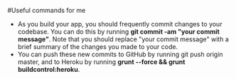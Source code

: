 #Useful commands for me
- As you build your app, you should frequently commit changes to your codebase. You can do this by running **git commit -am "your commit message"**. Note that you should replace "your commit message" with a brief summary of the changes you made to your code.
- You can push these new commits to GitHub by running git push origin master, and to Heroku by running **grunt --force && grunt buildcontrol:heroku**.